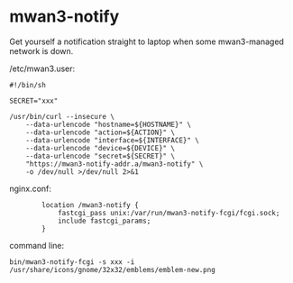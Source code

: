 # mwan3-notify

Get yourself a notification straight to laptop when some mwan3-managed network is down.

/etc/mwan3.user:
```
#!/bin/sh

SECRET="xxx"

/usr/bin/curl --insecure \
	--data-urlencode "hostname=${HOSTNAME}" \
	--data-urlencode "action=${ACTION}" \
	--data-urlencode "interface=${INTERFACE}" \
	--data-urlencode "device=${DEVICE}" \
	--data-urlencode "secret=${SECRET}" \
	"https://mwan3-notify-addr.a/mwan3-notify" \
	-o /dev/null >/dev/null 2>&1
```
nginx.conf:
```
        location /mwan3-notify {
            fastcgi_pass unix:/var/run/mwan3-notify-fcgi/fcgi.sock;
            include fastcgi_params;
        }
```
command line:
```
bin/mwan3-notify-fcgi -s xxx -i /usr/share/icons/gnome/32x32/emblems/emblem-new.png
```
